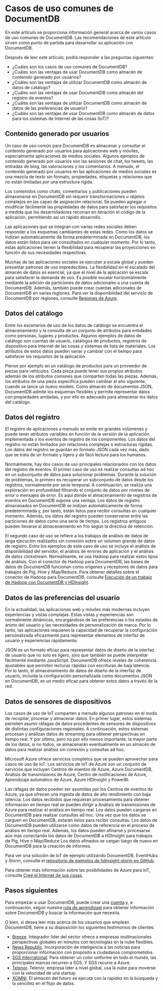<properties 
    pageTitle="Casos de uso comunes de DocumentDB | Microsoft Azure" 
    description="Obtenga información acerca de los cinco principales casos de uso para DocumentDB: contenido generado por usuarios, registro de eventos, datos del catálogo, datos de las preferencias del usuario e Internet de las cosas (IoT)." 
    services="documentdb" 
    authors="h0n" 
    manager="jhubbard" 
    editor="monicar" 
    documentationCenter=""/>

<tags 
    ms.service="documentdb" 
    ms.workload="data-services" 
    ms.tgt_pltfrm="na" 
    ms.devlang="na" 
    ms.topic="article" 
    ms.date="07/10/2015" 
    ms.author="hawong"/>

# Casos de uso comunes de DocumentDB
En este artículo se proporciona información general acerca de varios casos de uso comunes de DocumentDB. Las recomendaciones de este artículo sirven como punto de partida para desarrollar su aplicación con DocumentDB.

Después de leer este artículo, podrá responder a las preguntas siguientes:
 
- ¿Cuáles son los casos de uso comunes de DocumentDB?
- ¿Cuáles son las ventajas de usar DocumentDB como almacén de contenido generado por usuarios?
- ¿Cuáles son las ventajas de utilizar DocumentDB como almacén de datos de catálogo?
- ¿Cuáles son las ventajas de usar DocumentDB como almacén del registro de eventos?
- ¿Cuáles son las ventajas de utilizar DocumentDB como almacén de datos de las preferencias de usuario?
- ¿Cuáles son las ventajas de usar DocumentDB como almacén de datos para los sistemas de Internet de las cosas (IoT)?

    
## Contenido generado por usuarios
Un caso de uso común para DocumentDB es almacenar y consultar el contenido generado por usuarios para aplicaciones web y móviles, especialmente aplicaciones de medios sociales. Algunos ejemplos de contenido generado por usuarios son las sesiones de chat, los tweets, las entradas de blog, las valoraciones y los comentarios. A menudo, el contenido generado por usuarios en las aplicaciones de medios sociales es una mezcla de texto sin formato, propiedades, etiquetas y relaciones que no están limitadas por una estructura rígida.

Los contenidos como chats, comentarios y publicaciones pueden almacenarse en DocumentDB sin requerir transformaciones u objetos complejos en las capas de asignación relacional. Se pueden agregar o modificar fácilmente las propiedades de datos para satisfacer los requisitos a medida que los desarrolladores recorran en iteración el código de la aplicación, permitiendo así un rápido desarrollo.

Las aplicaciones que se integran con varias redes sociales deben responder a los esquemas cambiantes de estas redes. Como los datos se indizan automáticamente de forma predeterminada en DocumentDB, los datos están listos para ser consultados en cualquier momento. Por lo tanto, estas aplicaciones tienen la flexibilidad para recuperar las proyecciones en función de sus necesidades respectivas.

Muchas de las aplicaciones sociales se ejecutan a escala global y pueden presentar patrones de uso impredecibles. La flexibilidad en el escalado del almacén de datos es esencial, ya que el nivel de la aplicación se escala para satisfacer la demanda de uso. Es posible escalar horizontalmente mediante la adición de particiones de datos adicionales a una cuenta de DocumentDB. Además, también puede crear cuentas adicionales de DocumentDB en varias regiones. Para ver la disponibilidad del servicio de DocumentDB por regiones, consulte [Regiones de Azure](http://azure.microsoft.com/regions/#services).

## Datos del catálogo
Entre los escenarios de uso de los datos de catálogo se encuentra el almacenamiento y la consulta de un conjunto de atributos para entidades como personas, lugares y productos. Algunos ejemplos de datos de catálogo son cuentas de usuario, catálogos de productos, registros de dispositivo para Internet de las cosas y sistemas de lista de materiales. Los atributos de estos datos pueden variar y cambiar con el tiempo para satisfacer los requisitos de la aplicación.

Piense por ejemplo en un catálogo de productos para un proveedor de piezas para vehículos. Cada pieza puede tener sus propios atributos además de los atributos comunes que comparten todas las piezas. Además, los atributos de una pieza específica pueden cambiar al año siguiente, cuando se lance un nuevo modelo. Como almacén de documentos JSON, DocumentDB admite los esquemas flexibles y permite representar datos con propiedades anidadas, y por ello es adecuado para almacenar los datos del catálogo.

## Datos del registro
El registro de aplicaciones a menudo se emite en grandes volúmenes y puede tener atributos variables en función de la versión de la aplicación implementada o los eventos de registro de los componentes. Los datos del registro no están limitados por relaciones complejas o estructuras rígidas. Los datos del registro se guardan en formato JSON cada vez más, dado que se trata de un formato y ligero y de fácil lectura para los humanos.
   
Normalmente, hay dos casos de uso principales relacionados con los datos del registro de eventos. El primer caso de uso es realizar consultas ad hoc en un subconjunto de datos para solucionar problemas. Durante la solución de problemas, lo primero es recuperar un subconjunto de datos desde los registros, normalmente por serie temporal. A continuación, se realiza una exploración en profundidad filtrando el conjunto de datos por niveles de error o mensajes de error. Es aquí donde el almacenamiento de registros de eventos en DocumentDB supone una ventaja. Los datos de registro almacenados en DocumentDB se indizan automáticamente de forma predeterminada y, por tanto, están listos para recibir consultas en cualquier momento. Además, los datos del registro pueden conservarse entre las particiones de datos como una serie de tiempo. Los registros antiguos pueden llevarse al almacenamiento en frío según la directiva de retención.

El segundo caso de uso se refiere a los trabajos de análisis de datos de larga ejecución realizados sin conexión sobre un volumen grande de datos de registro. Entre los ejemplos de este caso de uso se incluye el análisis de disponibilidad del servidor, el análisis de errores de aplicación y el análisis de datos clickstream. Normalmente, se usa Hadoop para realizar estos tipos de análisis. Con el conector de Hadoop para DocumentDB, las bases de datos de DocumentDB funcionan como orígenes y receptores de datos para trabajos de Pig, Hive y Map/Reduce. Para obtener detalles sobre el conector de Hadoop para DocumentDB, consulte [Ejecución de un trabajo de Hadoop con DocumentDB y HDInsight](documentdb-run-hadoop-with-hdinsight/).

## Datos de las preferencias del usuario
En la actualidad, las aplicaciones web y móviles más modernas incluyen experiencias y vistas complejas. Estas vistas y experiencias son normalmente dinámicas, encargándose de las preferencias o los estados de ánimo del usuario y las necesidades de personalización de marca. Por lo tanto, las aplicaciones requieren la capacidad de recuperar la configuración personalizada eficazmente para representar elementos de interfaz de usuario y experiencias rápidamente.

JSON es un formato eficaz para representar datos de diseño de la interfaz de usuario que no solo es ligero, sino que también se puede interpretar fácilmente mediante JavaScript. DocumentDB ofrece niveles de coherencia ajustables que permiten lecturas rápidas con escrituras de baja latencia. Por lo tanto, el almacenamiento de datos de diseño de la interfaz de usuario, incluida la configuración personalizada como documentos JSON en DocumentDB, es un medio eficaz para obtener estos datos a través de la red.

## Datos de sensores de dispositivos
Los casos de uso de IoT comparten a menudo algunos patrones en el modo de recopilar, procesar y almacenar datos. En primer lugar, estos sistemas permiten asumir ráfagas de datos procedentes de sensores de dispositivos de distintas configuraciones regionales. A continuación, estos sistemas procesan y analizan datos de streaming para obtener perspectivas en tiempo real. Y por último, pero no por ello menos importante, la mayor parte de los datos, si no todos, se almacenarán eventualmente en un almacén de datos para realizar análisis sin conexión y consultas ad hoc.

Microsoft Azure ofrece servicios completos que se pueden aprovechar para casos de uso de IoT. Los servicios de IoT de Azure son un conjunto de servicios que incluyen Centros de eventos de Azure, Azure DocumentDB, Análisis de transmisiones de Azure, Centro de notificaciones de Azure, Aprendizaje automático de Azure, Azure HDInsight y PowerBI.

Las ráfagas de datos pueden ser asumidas por los Centros de eventos de Azure, ya que ofrecen una ingesta de datos de alto rendimiento con baja latencia. Los datos recibidos que requieran procesamiento para obtener información en tiempo real se pueden dirigir a Análisis de transmisiones de Azure para realizar el análisis en tiempo real. Los datos pueden cargarse en DocumentDB para realizar consultas ad hoc. Una vez que los datos se carguen en DocumentDB, estarán listos para recibir consultas. Los datos de DocumentDB pueden utilizarse como datos de referencia en el proceso de análisis en tiempo real. Además, los datos pueden afinarse y procesarse aún más conectando los datos de DocumentDB a HDInsight para trabajos de Pig, Hive o Map/Reduce Los datos afinados se cargan luego de nuevo en DocumentDB para la creación de informes.

Para ver una solución de IoT de ejemplo utilizando DocumentDB, EventHubs y Storm, consulte el [repositorio de ejemplos de hdinsight-storm en GitHub](https://github.com/hdinsight/hdinsight-storm-examples/).

Para obtener más información sobre las posibilidades de Azure para IoT, consulte [Cree el Internet de sus cosas](http://www.microsoft.com/es-ES/server-cloud/internet-of-things.aspx).

## Pasos siguientes
 
Para empezar a usar DocumentDB, puede crear una [cuenta](http://azure.microsoft.com/pricing/free-trial/) y, a continuación, seguir nuestra [ruta de aprendizaje](https://azure.microsoft.com/documentation/learning-paths/documentdb/) para obtener información sobre DocumentDB y buscar la información que necesita.

O bien, si desea leer más acerca de los usuarios que emplean DocumentDB, tiene a su disposición los siguientes testimonios de clientes:

- [Breeze](https://customers.microsoft.com/Pages/CustomerStory.aspx?recid=18602). Integrador líder del sector ofrece a empresas multinacionales perspectivas globales en minutos con tecnologías en la nube flexibles.
- [News Republic](https://customers.microsoft.com/Pages/CustomerStory.aspx?recid=18639). Incorporación de inteligencia a las noticias para proporcionar información con propósito a ciudadanos comprometidos. 
- [SGS International](https://customers.microsoft.com/Pages/CustomerStory.aspx?recid=18653). Para obtener un color uniforme en todo el mundo, las principales marcas recurren a SGS. Y SGS recurre a Azure.
- [Telenor](https://customers.microsoft.com/Pages/CustomerStory.aspx?recid=18608). Telenor, empresa líder a nivel global, usa la nube para moverse con la velocidad de una startup. 
- [XOMNI](https://customers.microsoft.com/Pages/CustomerStory.aspx?recid=18667). El almacén del futuro se ejecuta con la rapidez en la búsqueda y la sencillez en el flujo de datos.
 

<!---HONumber=Oct15_HO3-->